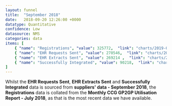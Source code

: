 ```yaml
---
layout: funnel
title:  "September 2018"
date:   2018-09-20 12:26:00 +0000
datatype: Quantitative
confidence: Low
datasource: NMS
categories: data
items: [
    { "name": "Registrations", "value": 325772,  "link": "charts/2019-02-28-registrations-jul2018" },
    { "name": "EHR Requests Sent", "value": 270546,  "link": "charts/2019-03-20-supplier-to-supplier-sep2018" },
    { "name": "EHR Extracts Sent", "value": 269214 ,  "link": "charts/2019-03-20-message-types-sep2018"},
    { "name": "Successfully Integrated", "value": 90218,  "link": "charts/2019-03-20-message-types-sep2018" }
]
---
```

Whilst the **EHR Requests Sent**, **EHR Extracts Sent** and **Successfully Integrated** data is sourced from **suppliers' data - September 2018**, the **Registrations** data is collated from the **Monthly CCG GP2GP Utilisation Report - July 2018**, as that is the most recent data we have available.
